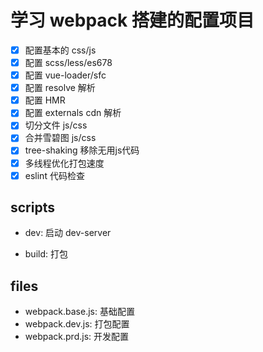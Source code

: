 # 学习 webpack 搭建的配置项目

- [x] 配置基本的 css/js
- [x] 配置 scss/less/es678
- [x] 配置 vue-loader/sfc  
- [x] 配置 resolve 解析
- [x] 配置 HMR
- [x] 配置 externals cdn 解析
- [x] 切分文件 js/css
- [x] 合并雪碧图 js/css
- [x] tree-shaking 移除无用js代码
- [x] 多线程优化打包速度
- [x] eslint 代码检查

## scripts

- dev: 启动 dev-server

- build: 打包

## files

- webpack.base.js: 基础配置
- webpack.dev.js: 打包配置
- webpack.prd.js: 开发配置

